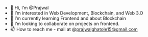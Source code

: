 - 👋 Hi, I’m @Prajwal
- 👀 I’m interested in Web Development, Blockchain, and Web 3.O
- 🌱 I’m currently learning Frontend and about Blockchain
- 💞️ I’m looking to collaborate on projects on frontend.
- 📫 How to reach me - mail at @prajwalghatole15@gmail.com

<!---
Prajwal-ETH/Prajwal-ETH is a ✨ special ✨ repository because its `README.md` (this file) appears on your GitHub profile.
You can click the Preview link to take a look at your changes.
--->
